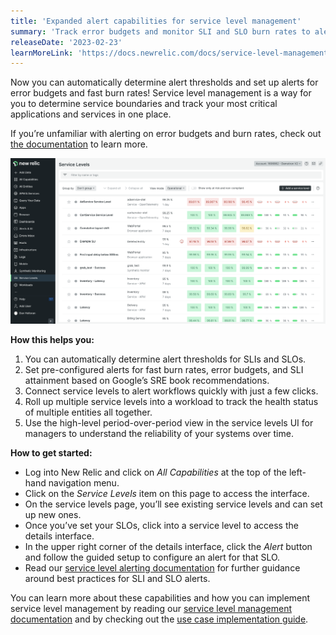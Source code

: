 ```yaml
---
title: 'Expanded alert capabilities for service level management'
summary: 'Track error budgets and monitor SLI and SLO burn rates to alert on performance issues before they affect your customers.'
releaseDate: '2023-02-23'
learnMoreLink: 'https://docs.newrelic.com/docs/service-level-management/alerts-slm/'
---
```


Now you can automatically determine alert thresholds and set up alerts for error budgets and fast burn rates! Service level management is a way for you to determine service boundaries and track your most critical applications and services in one place.  

If you’re unfamiliar with alerting on error budgets and burn rates, check out [the documentation](https://docs.newrelic.com/docs/service-level-management/alerts-slm/) to learn more.

![Discover the power of service levels and take action faster with error budget and burn rate alerting](./images/service_level_management_with_new_relic.png "A screenshot showing the service level management overview page.")

**How this helps you:**
1. You can automatically determine alert thresholds for SLIs and SLOs.
2. Set pre-configured alerts for fast burn rates, error budgets, and SLI attainment based on Google’s SRE book recommendations.
3. Connect service levels to alert workflows quickly with just a few clicks.
4. Roll up multiple service levels into a workload to track the health status of multiple entities all together.
5. Use the high-level period-over-period view in the service levels UI for managers to understand the reliability of your systems over time.

**How to get started:**
* Log into New Relic and click on *All Capabilities* at the top of the left-hand navigation menu. 
* Click on the *Service Levels* item on this page to access the interface.
* On the service levels page, you’ll see existing service levels and can set up new ones.
* Once you’ve set your SLOs, click into a service level to access the details interface.
* In the upper right corner of the details interface, click the *Alert* button and follow the guided setup to configure an alert for that SLO.
* Read our [service level alerting documentation](https://docs.newrelic.com/docs/service-level-management/alerts-slm/) for further guidance around best practices for SLI and SLO alerts.

You can learn more about these capabilities and how you can implement service level management by reading our [service level management documentation](https://docs.newrelic.com/docs/service-level-management/intro-slm/) and by checking out the [use case implementation guide](https://docs.newrelic.com/docs/new-relic-solutions/observability-maturity/uptime-performance-reliability/optimize-slm-guide/).
